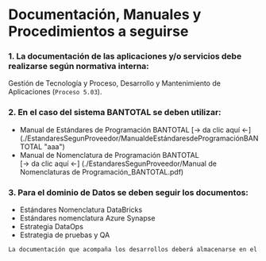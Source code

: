 # Documentación, Manuales y Procedimientos a seguirse


### 1. La documentación de las aplicaciones y/o servicios debe realizarse según normativa interna: 
Gestión de Tecnología y Proceso, Desarrollo y Mantenimiento de Aplicaciones (`Proceso 5.03`).

### 2. En el caso del sistema BANTOTAL se deben utilizar: 
- Manual de Estándares de Programación BANTOTAL
[-> da clic aquí <-] (./EstandaresSegunProveedor/ManualdeEstándaresdeProgramaciónBANTOTAL "aaa") 
- Manual de Nomenclatura de Programación BANTOTAL  
[-> da clic aquí <-] (./EstandaresSegunProveedor/Manual de Nomenclaturas de Programación_BANTOTAL.pdf) 

### 3. Para el dominio de Datos se deben seguir los documentos:
- Estándares Nomenclatura DataBricks
- Estándares nomenclatura Azure Synapse
- Estrategia DataOps
- Estrategia de pruebas y QA

```bash
La documentación que acompaña los desarrollos deberá almacenarse en el repositorio oficial del Banco: GITLAB.
```
